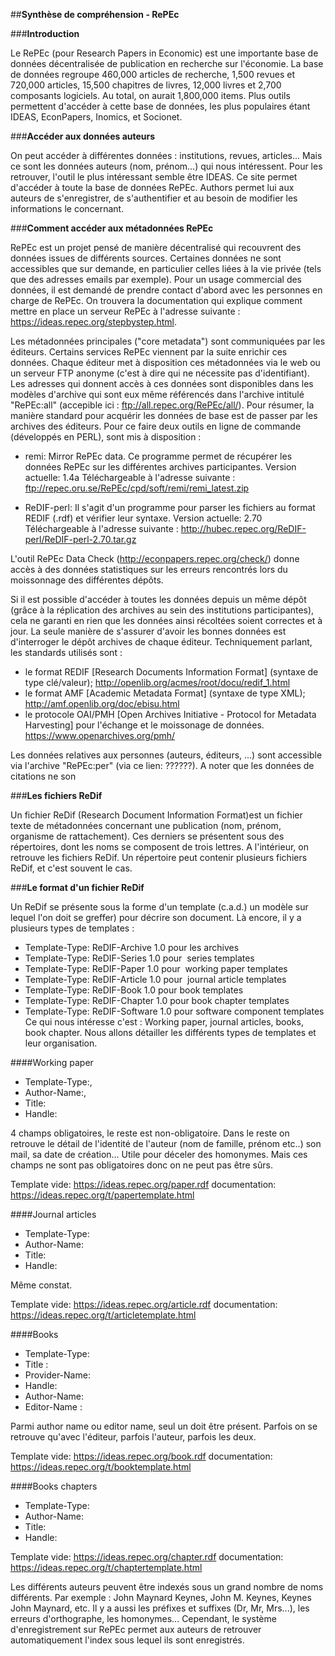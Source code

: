##**Synthèse de compréhension - RePEc** 

###**Introduction** 

Le RePEc (pour Research Papers in Economic) est une importante base de données décentralisée de publication en recherche 
sur l'économie. La base de données regroupe 460,000 articles de recherche, 1,500 revues et 720,000 articles, 15,500 chapitres 
de livres, 12,000 livres et 2,700 composants logiciels. Au total, on aurait 1,800,000 items. Plus outils permettent d'accéder 
à cette base de données, les plus populaires étant IDEAS, EconPapers, Inomics, et Socionet. 

###**Accéder aux données auteurs** 

On peut accéder à différentes données : institutions, revues, articles... Mais ce sont les données auteurs (nom, prénom...)
qui nous intéressent. Pour les retrouver, l'outil le plus intéressant semble être IDEAS. Ce site permet d'accéder à toute 
la base de données RePEc. Authors permet lui aux auteurs de s'enregistrer, de s'authentifier et au besoin de modifier les 
informations le concernant. 

###**Comment accéder aux métadonnées RePEc**

RePEc est un projet pensé de manière décentralisé qui recouvrent des données issues de différents sources. Certaines données ne sont accessibles que sur demande, en particulier celles liées à la vie privée (tels que des adresses emails par exemple). Pour un usage commercial des données, il est demandé de prendre contact d'abord avec les personnes en charge de RePEc.
On trouvera la documentation qui explique comment mettre en place un serveur RePEc à l'adresse suivante : https://ideas.repec.org/stepbystep.html.
 
Les métadonnées principales ("core metadata") sont communiquées par les éditeurs. Certains services RePEc viennent par la suite enrichir ces données. 
Chaque éditeur met à disposition ces métadonnées via le web ou un serveur FTP anonyme (c'est à dire qui ne nécessite pas d'identifiant).
Les adresses qui donnent accès à ces données sont disponibles dans les modèles d'archive qui sont eux même référencés dans l'archive intitulé "RePEc:all" (accepible ici : ftp://all.repec.org/RePEc/all/). 
Pour résumer, la manière standard pour acquérir les données de base est de passer par les archives des éditeurs. Pour ce faire deux outils en ligne de commande (développés en PERL), sont mis à disposition : 
 
- remi: Mirror RePEc data. Ce programme permet de récupérer les données RePEc sur les différentes archives participantes. Version actuelle: 1.4a 
    Téléchargeable à l'adresse suivante : ftp://repec.oru.se/RePEc/cpd/soft/remi/remi_latest.zip 
 
- ReDIF-perl: Il s'agit d'un programme pour parser les fichiers au format REDIF (.rdf) et vérifier leur syntaxe. Version actuelle: 2.70 
    Téléchargeable à l'adresse suivante : http://hubec.repec.org/ReDIF-perl/ReDIF-perl-2.70.tar.gz 

L'outil RePEc Data Check (http://econpapers.repec.org/check/) donne accès à des données statistiques sur les erreurs rencontrés lors du moissonnage des différentes dépôts.
 
Si il est possible d'accéder à toutes les données depuis un même dépôt (grâce à la réplication des archives au sein des institutions participantes), cela ne garanti en rien que les données ainsi récoltées soient correctes et à jour. La seule manière de s'assurer d'avoir les bonnes données est d'interroger le dépôt archives de chaque éditeur. 
Techniquement parlant, les standards utilisés sont : 
- le format REDIF [Research Documents Information Format] (syntaxe de type clé/valeur);
    http://openlib.org/acmes/root/docu/redif_1.html 
- le format AMF [Academic Metadata Format] (syntaxe de type XML);
    http://amf.openlib.org/doc/ebisu.html
- le protocole OAI/PMH [Open Archives Initiative - Protocol for Metadata Harvesting] pour l'échange et le moissonage de données. 
    https://www.openarchives.org/pmh/ 
 
Les données relatives aux personnes (auteurs, éditeurs, ...) sont accessible via l'archive "RePEc:per" (via ce lien: ??????). A noter que les données de citations ne son 


###**Les fichiers ReDif**

Un fichier ReDif (Research Document Information Format)est un fichier texte de métadonnées concernant une publication 
(nom, prénom, organisme de rattachement). Ces derniers se présentent sous des répertoires, dont les noms se composent de trois
lettres. A l'intérieur, on retrouve les fichiers ReDif. Un répertoire peut contenir plusieurs fichiers ReDif, et c'est souvent
le cas. 

###**Le format d'un fichier ReDif**

Un ReDif se présente sous la forme d'un template (c.a.d.) un modèle sur lequel l'on doit se greffer) pour décrire son document. 
Là encore, il y a plusieurs types de templates :
 - Template-Type: ReDIF-Archive 1.0 pour les archives
 - Template-Type: ReDIF-Series 1.0 pour  series templates
 - Template-Type: ReDIF-Paper 1.0 pour  working paper templates
 - Template-Type: ReDIF-Article 1.0 pour  journal article templates
 - Template-Type: ReDIF-Book 1.0 pour book templates
 - Template-Type: ReDIF-Chapter 1.0 pour book chapter templates
 - Template-Type: ReDIF-Software 1.0 pour software component templates
Ce qui nous intéresse c'est : Working paper, journal articles, books, book chapter. Nous allons détailler les différents types 
de templates et leur organisation.

####Working paper
 - Template-Type:, 
 - Author-Name:, 
 - Title: 
 - Handle:

4 champs obligatoires, le reste est non-obligatoire. Dans le reste on retrouve le détail de l'identité de l'auteur 
(nom de famille, prénom etc..) son mail, sa date de création… Utile pour déceler des homonymes. Mais ces champs ne sont 
pas obligatoires donc on ne peut pas être sûrs.

Template vide: https://ideas.repec.org/paper.rdf
    documentation: https://ideas.repec.org/t/papertemplate.html

####Journal articles
 - Template-Type:
 - Author-Name:
 - Title:
 - Handle:

Même constat.

Template vide: https://ideas.repec.org/article.rdf
    documentation: https://ideas.repec.org/t/articletemplate.html

####Books
 - Template-Type:
 - Title :
 - Provider-Name:
 - Handle: 
 - Author-Name:
 - Editor-Name :

Parmi author name ou editor name, seul un doit être présent. Parfois on se retrouve qu'avec l'éditeur, parfois l'auteur, 
parfois les deux.

Template vide: https://ideas.repec.org/book.rdf
    documentation: https://ideas.repec.org/t/booktemplate.html

####Books chapters
 - Template-Type:
 - Author-Name:
 - Title:
 - Handle:
 
 Template vide: https://ideas.repec.org/chapter.rdf
    documentation: https://ideas.repec.org/t/chaptertemplate.html

Les différents auteurs peuvent être indexés sous un grand nombre de noms différents. Par exemple : John Maynard Keynes, 
John M. Keynes, Keynes John Maynard, etc. Il y a aussi les préfixes et suffixes (Dr, Mr, Mrs...), les erreurs d'orthographe,
les homonymes... Cependant, le système d'enregistrement sur RePEc permet aux auteurs de retrouver automatiquement l'index sous 
lequel ils sont enregistrés.
